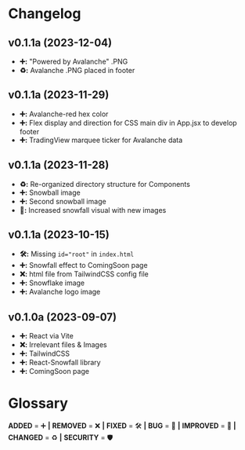 # Changelog

## v0.1.1a (2023-12-04)
- **➕:** "Powered by Avalanche" .PNG 
- **♻️:** Avalanche .PNG placed in footer

## v0.1.1a (2023-11-29)
- **➕:** Avalanche-red hex color
- **➕:** Flex display and direction for CSS main div in App.jsx to develop footer
- **➕:** TradingView marquee ticker for Avalanche data

## v0.1.1a (2023-11-28)
- **♻️:** Re-organized directory structure for Components
- **➕:** Snowball image
- **➕:** Second snowball image
- **🚀:** Increased snowfall visual with new images

## v0.1.1a (2023-10-15)
- **🛠️:** Missing `id="root"` in `index.html`
- **➕:** Snowfall effect to ComingSoon page
- **❌:** html file from TailwindCSS config file
- **➕:** Snowflake image
- **➕:** Avalanche logo image

## v0.1.0a (2023-09-07)
- **➕:** React via Vite
- **❌:** Irrelevant files & Images
- **➕:** TailwindCSS 
- **➕:** React-Snowfall library
- **➕:** ComingSoon page

  
# Glossary
**ADDED** = ➕ **|**
**REMOVED** = ❌ **|**
**FIXED** = 🛠️ **|**
**BUG** = 🐞 **|**
**IMPROVED** = 🚀 **|**
**CHANGED** = ♻️ **|**
**SECURITY** = 🛡️ 
